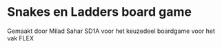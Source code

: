 # Snakes en Ladders board game

Gemaakt door Milad Sahar SD1A voor het keuzedeel boardgame voor het vak FLEX
